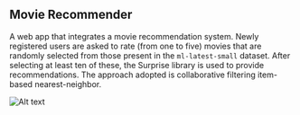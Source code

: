 ## Movie Recommender 

A web app that integrates a movie recommendation system. Newly registered users are asked to rate (from one to five) movies that are randomly selected from those present in the `ml-latest-small` dataset. After selecting at least ten of these, the Surprise library is used to provide recommendations. The approach adopted is collaborative filtering item-based nearest-neighbor.

![Alt text](/short%20report/Screenshot%202024-08-09%20at%2011.36.28.png)
